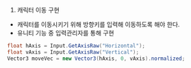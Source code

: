 1. 캐릭터 이동 구현
  * 캐릭터를 이동시키기 위해 방향키를 입력해 이동하도록 해야 한다. 
  * 유니티 기능 중 입력관리자를 통해 구현
```c#
float hAxis = Input.GetAxisRaw("Horizontal");
float vAxis = Input.GetAxisRaw("Vertical");
Vector3 moveVec = new Vector3(hAxis, 0, vAxis).normalized; 
```
